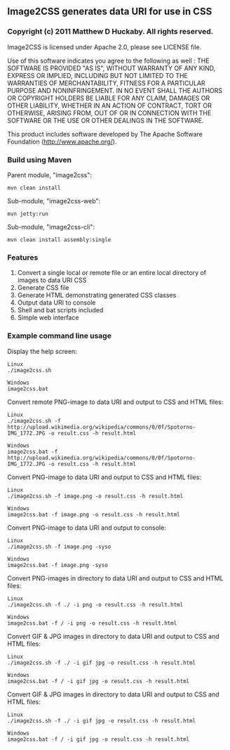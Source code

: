 ## Image2CSS generates data URI for use in CSS


### Copyright (c) 2011 Matthew D Huckaby. All rights reserved.
Image2CSS is licensed under Apache 2.0, please see LICENSE file.

Use of this software indicates you agree to the following as well : 
THE SOFTWARE IS PROVIDED "AS IS", WITHOUT WARRANTY OF ANY KIND, EXPRESS OR
IMPLIED, INCLUDING BUT NOT LIMITED TO THE WARRANTIES OF MERCHANTABILITY,
FITNESS FOR A PARTICULAR PURPOSE AND NONINFRINGEMENT. IN NO EVENT SHALL THE
AUTHORS OR COPYRIGHT HOLDERS BE LIABLE FOR ANY CLAIM, DAMAGES OR OTHER
LIABILITY, WHETHER IN AN ACTION OF CONTRACT, TORT OR OTHERWISE, ARISING FROM,
OUT OF OR IN CONNECTION WITH THE SOFTWARE OR THE USE OR OTHER DEALINGS IN
THE SOFTWARE.

This product includes software developed by The Apache Software Foundation (http://www.apache.org/).


### Build using Maven

Parent module, "image2css":

    mvn clean install

Sub-module, "image2css-web":

    mvn jetty:run

Sub-module, "image2css-cli":

    mvn clean install assembly:single


### Features
1. Convert a single local or remote file or an entire local directory of images to data URI CSS
2. Generate CSS file
3. Generate HTML demonstrating generated CSS classes
4. Output data URI to console
5. Shell and bat scripts included
6. Simple web interface


### Example command line usage

Display the help screen:

	Linux
	./image2css.sh
	
	Windows
	image2css.bat

Convert remote PNG-image to data URI and output to CSS and HTML files:

	Linux
	./image2css.sh -f http://upload.wikimedia.org/wikipedia/commons/0/0f/Spotorno-IMG_1772.JPG -o result.css -h result.html
	
	Windows
	image2css.bat -f http://upload.wikimedia.org/wikipedia/commons/0/0f/Spotorno-IMG_1772.JPG -o result.css -h result.html

Convert PNG-image to data URI and output to CSS and HTML files:

	Linux
	./image2css.sh -f image.png -o result.css -h result.html

	Windows
	image2css.bat -f image.png -o result.css -h result.html

Convert PNG-image to data URI and output to console:

	Linux
	./image2css.sh -f image.png -syso
	
	Windows
	image2css.bat -f image.png -syso
	
Convert PNG-images in directory to data URI and output to CSS and HTML files:

	Linux
	./image2css.sh -f ./ -i png -o result.css -h result.html
	
	Windows
	image2css.bat -f / -i png -o result.css -h result.html
	
Convert GIF & JPG images in directory to data URI and output to CSS and HTML files:

	Linux
	./image2css.sh -f ./ -i gif jpg -o result.css -h result.html
	
	Windows
	image2css.bat -f / -i gif jpg -o result.css -h result.html

Convert GIF & JPG images in directory to data URI and output to CSS and HTML files:
	
	Linux
	./image2css.sh -f ./ -i gif jpg -o result.css -h result.html
	
	Windows
	image2css.bat -f / -i gif jpg -o result.css -h result.html



